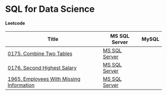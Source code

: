 # SQL for Data Science

#### Leetcode
|Title                        | MS SQL Server | MySQL  |
|-----------------------------|---------------|--------|
|[0175. Combine Two Tables](https://leetcode.com/problems/combine-two-tables/)|[MS SQL Server](./Leetcode/Leet0175.sql)||
|[0176. Second Highest Salary](https://leetcode.com/problems/second-highest-salary/)|[MS SQL Server](./Leetcode/Leet0176.sql)||
|[1965. Employees With Missing Information](https://leetcode.com/problems/employees-with-missing-information/)|[MS SQL Server](./Leetcode/Leet1965.sql)||